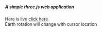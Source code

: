 <h5>A simple <i>three.js</i> web application</h5>
Here is live <a href="https://main--earthview.netlify.app/" color="red">click here</a> 
<div>Earth rotation will change with cursor location</div>
